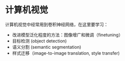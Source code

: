 # 计算机视觉

计算机视觉中经常用到卷积神经网络，在这里要学习：

- 改进模型泛化程度的方法：图像增广和微调（finetuning）
- 目标检测 (object detection)
- 语义分割 (semantic segmentation)
- 样式迁移（image-to-image translation, style transfer)
